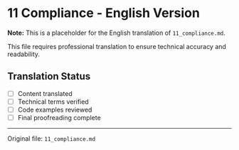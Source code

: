 # 11 Compliance - English Version

**Note:** This is a placeholder for the English translation of `11_compliance.md`.

This file requires professional translation to ensure technical accuracy and readability.

## Translation Status
- [ ] Content translated
- [ ] Technical terms verified
- [ ] Code examples reviewed
- [ ] Final proofreading complete

---

Original file: `11_compliance.md`
